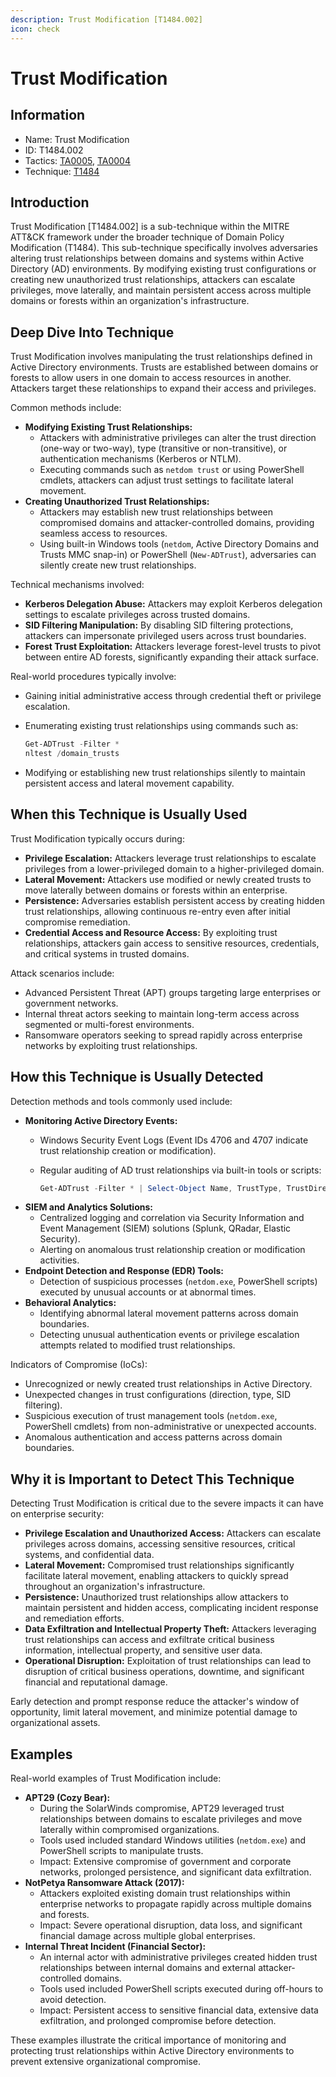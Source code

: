 ```yaml
---
description: Trust Modification [T1484.002]
icon: check
---
```


# Trust Modification

## Information

* Name: Trust Modification
* ID: T1484.002
* Tactics: [TA0005](../), [TA0004](../../ta0004/)
* Technique: [T1484](./)

## Introduction

Trust Modification \[T1484.002] is a sub-technique within the MITRE ATT\&CK framework under the broader technique of Domain Policy Modification (T1484). This sub-technique specifically involves adversaries altering trust relationships between domains and systems within Active Directory (AD) environments. By modifying existing trust configurations or creating new unauthorized trust relationships, attackers can escalate privileges, move laterally, and maintain persistent access across multiple domains or forests within an organization's infrastructure.

## Deep Dive Into Technique

Trust Modification involves manipulating the trust relationships defined in Active Directory environments. Trusts are established between domains or forests to allow users in one domain to access resources in another. Attackers target these relationships to expand their access and privileges.

Common methods include:

* **Modifying Existing Trust Relationships:**
  * Attackers with administrative privileges can alter the trust direction (one-way or two-way), type (transitive or non-transitive), or authentication mechanisms (Kerberos or NTLM).
  * Executing commands such as `netdom trust` or using PowerShell cmdlets, attackers can adjust trust settings to facilitate lateral movement.
* **Creating Unauthorized Trust Relationships:**
  * Attackers may establish new trust relationships between compromised domains and attacker-controlled domains, providing seamless access to resources.
  * Using built-in Windows tools (`netdom`, Active Directory Domains and Trusts MMC snap-in) or PowerShell (`New-ADTrust`), adversaries can silently create new trust relationships.

Technical mechanisms involved:

* **Kerberos Delegation Abuse:** Attackers may exploit Kerberos delegation settings to escalate privileges across trusted domains.
* **SID Filtering Manipulation:** By disabling SID filtering protections, attackers can impersonate privileged users across trust boundaries.
* **Forest Trust Exploitation:** Attackers leverage forest-level trusts to pivot between entire AD forests, significantly expanding their attack surface.

Real-world procedures typically involve:

* Gaining initial administrative access through credential theft or privilege escalation.
*   Enumerating existing trust relationships using commands such as:

    ```powershell
    Get-ADTrust -Filter *
    nltest /domain_trusts
    ```
* Modifying or establishing new trust relationships silently to maintain persistent access and lateral movement capability.

## When this Technique is Usually Used

Trust Modification typically occurs during:

* **Privilege Escalation:** Attackers leverage trust relationships to escalate privileges from a lower-privileged domain to a higher-privileged domain.
* **Lateral Movement:** Attackers use modified or newly created trusts to move laterally between domains or forests within an enterprise.
* **Persistence:** Adversaries establish persistent access by creating hidden trust relationships, allowing continuous re-entry even after initial compromise remediation.
* **Credential Access and Resource Access:** By exploiting trust relationships, attackers gain access to sensitive resources, credentials, and critical systems in trusted domains.

Attack scenarios include:

* Advanced Persistent Threat (APT) groups targeting large enterprises or government networks.
* Internal threat actors seeking to maintain long-term access across segmented or multi-forest environments.
* Ransomware operators seeking to spread rapidly across enterprise networks by exploiting trust relationships.

## How this Technique is Usually Detected

Detection methods and tools commonly used include:

* **Monitoring Active Directory Events:**
  * Windows Security Event Logs (Event IDs 4706 and 4707 indicate trust relationship creation or modification).
  *   Regular auditing of AD trust relationships via built-in tools or scripts:

      ```powershell
      Get-ADTrust -Filter * | Select-Object Name, TrustType, TrustDirection, Created
      ```
* **SIEM and Analytics Solutions:**
  * Centralized logging and correlation via Security Information and Event Management (SIEM) solutions (Splunk, QRadar, Elastic Security).
  * Alerting on anomalous trust relationship creation or modification activities.
* **Endpoint Detection and Response (EDR) Tools:**
  * Detection of suspicious processes (`netdom.exe`, PowerShell scripts) executed by unusual accounts or at abnormal times.
* **Behavioral Analytics:**
  * Identifying abnormal lateral movement patterns across domain boundaries.
  * Detecting unusual authentication events or privilege escalation attempts related to modified trust relationships.

Indicators of Compromise (IoCs):

* Unrecognized or newly created trust relationships in Active Directory.
* Unexpected changes in trust configurations (direction, type, SID filtering).
* Suspicious execution of trust management tools (`netdom.exe`, PowerShell cmdlets) from non-administrative or unexpected accounts.
* Anomalous authentication and access patterns across domain boundaries.

## Why it is Important to Detect This Technique

Detecting Trust Modification is critical due to the severe impacts it can have on enterprise security:

* **Privilege Escalation and Unauthorized Access:** Attackers can escalate privileges across domains, accessing sensitive resources, critical systems, and confidential data.
* **Lateral Movement:** Compromised trust relationships significantly facilitate lateral movement, enabling attackers to quickly spread throughout an organization's infrastructure.
* **Persistence:** Unauthorized trust relationships allow attackers to maintain persistent and hidden access, complicating incident response and remediation efforts.
* **Data Exfiltration and Intellectual Property Theft:** Attackers leveraging trust relationships can access and exfiltrate critical business information, intellectual property, and sensitive user data.
* **Operational Disruption:** Exploitation of trust relationships can lead to disruption of critical business operations, downtime, and significant financial and reputational damage.

Early detection and prompt response reduce the attacker's window of opportunity, limit lateral movement, and minimize potential damage to organizational assets.

## Examples

Real-world examples of Trust Modification include:

* **APT29 (Cozy Bear):**
  * During the SolarWinds compromise, APT29 leveraged trust relationships between domains to escalate privileges and move laterally within compromised organizations.
  * Tools used included standard Windows utilities (`netdom.exe`) and PowerShell scripts to manipulate trusts.
  * Impact: Extensive compromise of government and corporate networks, prolonged persistence, and significant data exfiltration.
* **NotPetya Ransomware Attack (2017):**
  * Attackers exploited existing domain trust relationships within enterprise networks to propagate rapidly across multiple domains and forests.
  * Impact: Severe operational disruption, data loss, and significant financial damage across multiple global enterprises.
* **Internal Threat Incident (Financial Sector):**
  * An internal actor with administrative privileges created hidden trust relationships between internal domains and external attacker-controlled domains.
  * Tools used included PowerShell scripts executed during off-hours to avoid detection.
  * Impact: Persistent access to sensitive financial data, extensive data exfiltration, and prolonged compromise before detection.

These examples illustrate the critical importance of monitoring and protecting trust relationships within Active Directory environments to prevent extensive organizational compromise.
